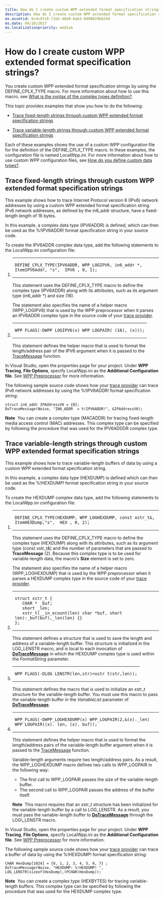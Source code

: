 ```yaml
---
title: How do I create custom WPP extended format specification strings
description: How do I create custom WPP extended format specification strings
ms.assetid: 6c4c47c6-71b2-48a0-bab3-8498029b8244
ms.date: 04/20/2017
ms.localizationpriority: medium
---
```


# How do I create custom WPP extended format specification strings?


You create custom WPP extended format specification strings by using the DEFINE\_CPLX\_TYPE macro. For more information about how to use this macro, see [What is the syntax of the complex types definition?](what-is-the-syntax-of-the-complex-types-definition-.md).

This topic provides examples that show you how to do the following:

- [Trace fixed-length strings through custom WPP extended format specification strings](#trace-fixed-length-strings-through-custom-wpp-extended-format-specification-strings)

- [Trace variable-length strings through custom WPP extended format specification strings](#trace-variable-length-strings-through-custom-wpp-extended-format-specification-strings)

Each of these examples shows the use of a custom WPP configuration file for the definition of the DEFINE\_CPLX\_TYPE macro. In these examples, the configuration file is named LocalWpp.ini. For more information about how to use custom WPP configuration files, see [How do you define custom data types?](how-do-you-define-custom-data-types-.md).

## Trace fixed-length strings through custom WPP extended format specification strings

This example shows how to trace Internet Protocol version 6 (IPv6) network addresses by using a custom WPP extended format specification string. IPv6 network addresses, as defined by the in6\_addr structure, have a fixed-length length of 16 bytes.

In this example, a complex data type (IPV6ADDR) is defined, which can then be used as the %!IPV6ADDR! format specification string in your source code.

To create the IPV6ADDR complex data type, add the following statements to the LocalWpp.ini configuration file:

1.  <span codelanguage=""></span>
    <table>
    <colgroup>
    <col width="100%" />
    </colgroup>
    <tbody>
    <tr class="odd">
    <td align="left"><pre><code>DEFINE_CPLX_TYPE(IPV6ADDR, WPP_LOGIPV6, in6_addr *, ItemIPV6Addr, "s", _IPV6_, 0, 1);</code></pre></td>
    </tr>
    </tbody>
    </table>

    This statement uses the DEFINE\_CPLX\_TYPE macro to define the complex type (IPV6ADDR) along with its attributes, such as its argument type (in6\_addr \*) and size (16).

    The statement also specifies the name of a helper macro (WPP\_LOGIPV6) that is used by the WPP preprocessor when it parses an IPV6ADDR complex type in the source code of your [trace provider](trace-provider.md).

2.  <span codelanguage=""></span>
    <table>
    <colgroup>
    <col width="100%" />
    </colgroup>
    <tbody>
    <tr class="odd">
    <td align="left"><pre><code>WPP_FLAGS(-DWPP_LOGIPV6(x) WPP_LOGPAIR( (16), (x)));</code></pre></td>
    </tr>
    </tbody>
    </table>

    This statement defines the helper macro that is used to format the length/address pair of the IPV6 argument when it is passed to the [TraceMessage](https://docs.microsoft.com/windows/win32/api/evntrace/nf-evntrace-tracemessage) function.

In Visual Studio, open the properties page for your project. Under **WPP Tracing**, **File Options**, specify LocalWpp.ini as the **Additional Configuration file**. See [WPP Preprocessor](wpp-preprocessor.md) for more information.

The following sample source code shows how your [trace provider](trace-provider.md) can trace IPv6 network addresses by using the %!IPV6ADDR! format specification string:

```
struct in6_addr IPAddressV6 = {0};
DoTraceMessage(Noise, "IN6_ADDR  = %!IPV6ADDR!", &IPAddressV6);
```

**Note**  You can create a complex type (MACADDR) for tracing fixed-length media access control (MAC) addresses. This complex type can be specified by following the procedure that was used for the IPV6ADDDR complex type.

 

## Trace variable-length strings through custom WPP extended format specification strings

This example shows how to trace variable-length buffers of data by using a custom WPP extended format specification string.

In this example, a complex data type (HEXDUMP) is defined which can then be used as the %!HEXDUMP! format specification string in your source code.

To create the HEXDUMP complex data type, add the following statements to the LocalWpp.ini configuration file:

1.  <span codelanguage=""></span>
    <table>
    <colgroup>
    <col width="100%" />
    </colgroup>
    <tbody>
    <tr class="odd">
    <td align="left"><pre><code>DEFINE_CPLX_TYPE(HEXDUMP, WPP_LOGHEXDUMP, const xstr_t&, ItemHEXDump,"s", _HEX_, 0, 2);</code></pre></td>
    </tr>
    </tbody>
    </table>

    This statement uses the DEFINE\_CPLX\_TYPE macro to define the complex type (HEXDUMP) along with its attributes, such as its argument type (const xstr\_t&) and the number of parameters that are passed to **TraceMessage** (2). Because this complex type is to be used for variable-length data, the macro's **Size** element is set to zero.

    The statement also specifies the name of a helper macro (WPP\_LOGHEXDUMP) that is used by the WPP preprocessor when it parses a HEXDUMP complex type in the source code of your [trace provider](trace-provider.md).

2.  <span codelanguage=""></span>
    <table>
    <colgroup>
    <col width="100%" />
    </colgroup>
    <tbody>
    <tr class="odd">
    <td align="left"><pre><code>struct xstr_t {
       CHAR * _buf;
       short _len;
       xstr_t(__in_ecount(len) char *buf, short len):_buf(buf),_len(len) {}
    };</code></pre></td>
    </tr>
    </tbody>
    </table>

    This statement defines a structure that is used to save the length and address of a variable-length buffer. This structure is initialized in the LOG\_LENSTR macro, and is local to each invocation of [**DoTraceMessage**](https://docs.microsoft.com/previous-versions/windows/hardware/previsioning-framework/ff544918(v=vs.85)) in which the HEXDUMP complex type is used within the *FormatString* parameter.

3.  <span codelanguage=""></span>
    <table>
    <colgroup>
    <col width="100%" />
    </colgroup>
    <tbody>
    <tr class="odd">
    <td align="left"><pre><code>WPP_FLAGS(-DLOG_LENSTR(len,str)=xstr_t(str,len));</code></pre></td>
    </tr>
    </tbody>
    </table>

    This statement defines the macro that is used to initialize an xstr\_t structure for the variable-length buffer. You must use this macro to pass the variable-length buffer in the *VariableList* parameter of [**DoTraceMessage**](https://docs.microsoft.com/previous-versions/windows/hardware/previsioning-framework/ff544918(v=vs.85)).

4.  <span codelanguage=""></span>
    <table>
    <colgroup>
    <col width="100%" />
    </colgroup>
    <tbody>
    <tr class="odd">
    <td align="left"><pre><code>WPP_FLAGS(-DWPP_LOGHEXDUMP(x) WPP_LOGPAIR(2,&(x)._len) WPP_LOGPAIR((x)._len, (x)._buf));</code></pre></td>
    </tr>
    </tbody>
    </table>

    This statement defines the helper macro that is used to format the length/address pairs of the variable-length buffer argument when it is passed to the [TraceMessage](https://docs.microsoft.com/windows/win32/api/evntrace/nf-evntrace-tracemessage) function.

    Variable-length arguments require two length/address pairs. As a result, the WPP\_LOGHEXDUMP macro defines two calls to WPP\_LOGPAIR in the following way:

    -   The first call to WPP\_LOGPAIR passes the size of the variable-length buffer.
    -   The second call to WPP\_LOGPAIR passes the address of the buffer itself.

    **Note**  This macro requires that an xstr\_t structure has been initialized for the variable-length buffer by a call to LOG\_LENSTR. As a result, you must pass the variable-length buffer to [**DoTraceMessage**](https://docs.microsoft.com/previous-versions/windows/hardware/previsioning-framework/ff544918(v=vs.85)) through the LOG\_LENSTR macro.

     

In Visual Studio, open the properties page for your project. Under **WPP Tracing**, **File Options**, specify LocalWpp.ini as the **Additional Configuration file**. See [WPP Preprocessor](wpp-preprocessor.md) for more information.

The following sample source code shows how your [trace provider](trace-provider.md) can trace a buffer of data by using the %!HEXDUMP! format specification string:

```
CHAR HexDump[1024] = {0, 1, 2, 3, 4, 5, 6, 7} ;
DoTraceMessage(Noise, "HEXDUMP: %!HEXDUMP! ", LOG_LENSTR(sizeof(HexDump),(PCHAR)HexDump));
```

**Note**  You can create a complex type (HEXBYTES) for tracing variable-length buffers. This complex type can be specified by following the procedure that was used for the HEXDUMP complex type. 





